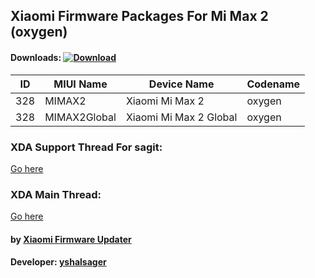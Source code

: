 ## Xiaomi Firmware Packages For Mi Max 2 (oxygen)

#### Downloads: [![Download](https://img.shields.io/badge/Downloads-Here-orange.svg)](https://xiaomifirmwareupdater.github.io/#stable)

| ID | MIUI Name | Device Name | Codename |
| --- | --- | --- | --- |
| 328 | MIMAX2 | Xiaomi Mi Max 2 | oxygen |
| 328 | MIMAX2Global | Xiaomi Mi Max 2 Global | oxygen |

### XDA Support Thread For sagit:
[Go here](https://forum.xda-developers.com/mi-max-2/development/firmware-xiaomi-mi-max-2-t3741662)

### XDA Main Thread:
[Go here](https://forum.xda-developers.com/android/software-hacking/devices-xiaomi-firmware-updater-t3741446)

#### by [Xiaomi Firmware Updater](https://github.com/XiaomiFirmwareUpdater)
#### Developer: [yshalsager](https://github.com/yshalsager)

